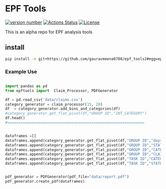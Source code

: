 # EPF Tools

[![version number](https://img.shields.io/github/v/release/gauravmeena0708/epf_tools2.svg)](https://github.com/gauravmeena0708/epf_tools2/releases) [![Actions Status](https://github.com/gauravmeena0708/epf_tools2/workflows/Test/badge.svg)](https://github.com/gauravmeena0708/epf_tools2/actions) [![License](https://img.shields.io/github/license/gauravmeena0708/epf_tools2)](https://github.com/gauravmeena0708/epf_tools2/blob/main/LICENSE)

This is an alpha repo for EPF analysis tools


## install

```bash
pip install -e git+https://github.com/gauravmeena0708/epf_tools2#egg=epftools2
```

### Example Use

```python

import pandas as pd
from epftools import  Claim_Processor, PDFGenerator

df = pd.read_csv('data/claims.csv')
category_generator = claim_processor(15, 20)
df  = category_generator.add_bins_and_categories(df)
#category_generator.get_flat_pivot(df,"GROUP ID","INT_CATEGORY")
df.head()
#==============================================================


dataframes =[]
dataframes.append(category_generator.get_flat_pivot(df,"GROUP ID","days_Group"))
dataframes.append(category_generator.get_flat_pivot(df,"GROUP ID","STATUS"))
dataframes.append(category_generator.get_flat_pivot(df,"GROUP ID","CATEGORY"))
dataframes.append(category_generator.get_flat_pivot(df,"GROUP ID","CLAIM TYPE"))
dataframes.append(category_generator.get_flat_pivot(df,"TASK ID","CATEGORY"))
dataframes.append(category_generator.get_flat_pivot(df,"TASK ID","STATUS"))


pdf_generator = PDFGenerator(pdf_file="data/report.pdf")
pdf_generator.create_pdf(dataframes)

```
